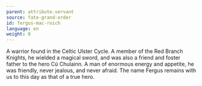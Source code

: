 ```yaml
---
parent: attribute.servant
source: fate-grand-order
id: fergus-mac-roich
language: en
weight: 0
---
```


A warrior found in the Celtic Ulster Cycle.
A member of the Red Branch Knights, he wielded a magical sword, and was also a friend and foster father to the hero Cú Chulainn.
A man of enormous energy and appetite, he was friendly, never jealous, and never afraid.
The name Fergus remains with us to this day as that of a true hero.
